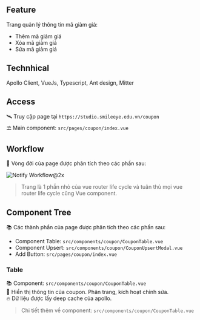 ## Feature
Trang quản lý thông tin mã giảm giá:
- Thêm mã giảm giá
- Xóa mã giảm giá
- Sửa mã giảm giá
## Technhical
Apollo Client, VueJs, Typescript, Ant design, Mitter
## Access
🛰 Truy cập page tại `https://studio.smileeye.edu.vn/coupon` </br>
⛱ Main component: `src/pages/coupon/index.vue` </br>
## Workflow
🚀 Vòng đời của page được phân tích theo các phần sau:

![Notify Workflow@2x](https://i.imgur.com/vQ3Mqk1.png)

> Trang là 1 phần nhỏ của vue router life cycle và tuân thủ mọi vue router life cycle cũng Vue component.

## Component Tree
📚 Các thành phần của page được phân tích theo các phần sau:
- Component Table: `src/components/coupon/CouponTable.vue`
- Component Upsert: `src/components/coupon/CouponUpsertModal.vue`
- Add Button: `src/pages/coupon/index.vue`
### Table
📚 Component: `src/components/coupon/CouponTable.vue` <br/>
🌈 Hiển thị thông tin của coupon. Phân trang, kích hoạt chỉnh sửa. <br/>
🔥 Dữ liệu được lấy deep cache của apollo.
> Chi tiết thêm về component: `src/components/coupon/CouponTable.vue`
